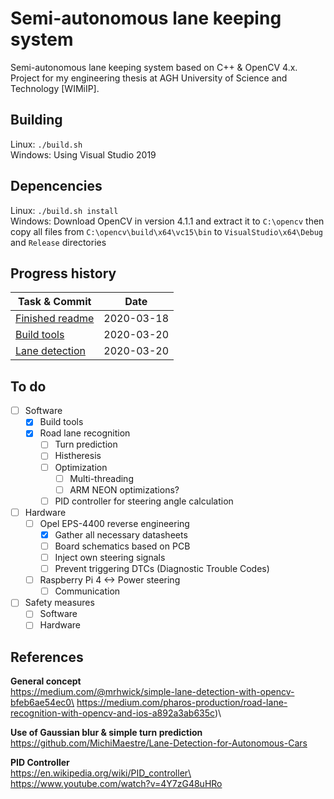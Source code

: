 # Semi-autonomous lane keeping system
Semi-autonomous lane keeping system based on C++ & OpenCV 4.x.\
Project for my engineering thesis at AGH University of Science and Technology [WIMiIP].

## Building
Linux:   `./build.sh`\
Windows: Using Visual Studio 2019


## Depencencies
Linux: `./build.sh install`\
Windows: Download OpenCV in version 4.1.1 and extract it to `C:\opencv` then copy all files from `C:\opencv\build\x64\vc15\bin` to `VisualStudio\x64\Debug` and `Release` directories

##  Progress history
| Task & Commit | Date |
| ---------- | ----------- |
| [Finished readme](https://github.com/adamczykpiotr/SemiAutonomousLaneKeepingSystem/commit/bf5befb4afbd0a68cf6ef7d568b5c7bef2e1be17) | 2020-03-18 |
| [Build tools](https://github.com/adamczykpiotr/SemiAutonomousLaneKeepingSystem/commit/5bde61885038f58fb816b5f0e4133f4470bd098c) | 2020-03-20 |
| [Lane detection](https://github.com/adamczykpiotr/SemiAutonomousLaneKeepingSystem/commit/b1bad0931d3f59c01665718d5ac228b2ae21bc87) | 2020-03-20 |



## To do
- [ ] Software
    - [x] Build tools
    - [x] Road lane recognition
        - [ ] Turn prediction
        - [ ] Histheresis
        - [ ] Optimization
            - [ ] Multi-threading
            - [ ] ARM NEON optimizations?
        - [ ] PID controller for steering angle calculation
- [ ] Hardware
    - [ ] Opel EPS-4400 reverse engineering
        - [x] Gather all necessary datasheets
        - [ ] Board schematics based on PCB
        - [ ] Inject own steering signals
        - [ ] Prevent triggering DTCs (Diagnostic Trouble Codes)
    - [ ] Raspberry Pi 4 <-> Power steering
        - [ ] Communication
- [ ] Safety measures
    - [ ] Software
    - [ ] Hardware

## References 
**General concept**\
https://medium.com/@mrhwick/simple-lane-detection-with-opencv-bfeb6ae54ec0\
https://medium.com/pharos-production/road-lane-recognition-with-opencv-and-ios-a892a3ab635c)\

**Use of Gaussian blur & simple turn prediction**\
https://github.com/MichiMaestre/Lane-Detection-for-Autonomous-Cars

**PID Controller**\
https://en.wikipedia.org/wiki/PID_controller\
https://www.youtube.com/watch?v=4Y7zG48uHRo


